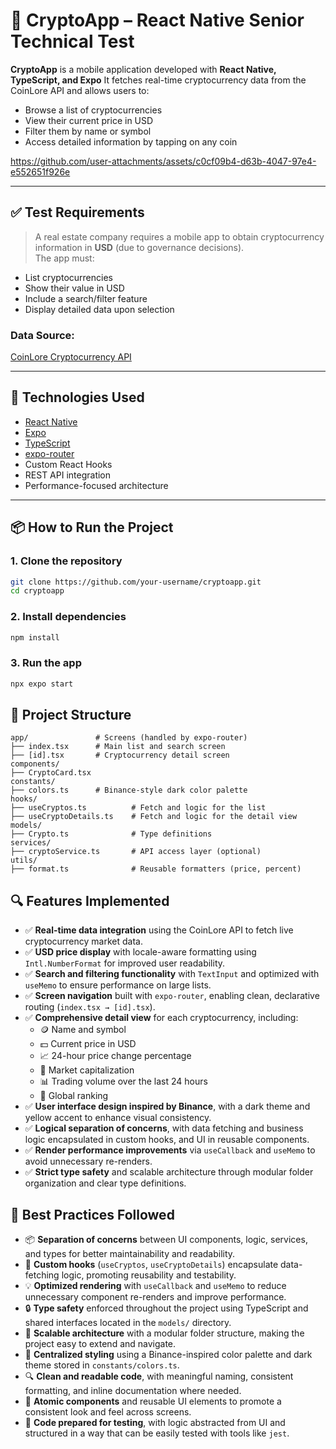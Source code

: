 # 📱 CryptoApp – React Native Senior Technical Test

**CryptoApp** is a mobile application developed with **React Native, TypeScript, and Expo**
It fetches real-time cryptocurrency data from the CoinLore API and allows users to:

- Browse a list of cryptocurrencies
- View their current price in USD
- Filter them by name or symbol
- Access detailed information by tapping on any coin

https://github.com/user-attachments/assets/c0cf09b4-d63b-4047-97e4-e552651f926e

---

## ✅ Test Requirements

> A real estate company requires a mobile app to obtain cryptocurrency information in **USD** (due to governance decisions).  
> The app must:

- List cryptocurrencies
- Show their value in USD
- Include a search/filter feature
- Display detailed data upon selection

### Data Source:

[CoinLore Cryptocurrency API](https://www.coinlore.com/cryptocurrency-data-api)

---

## 🚀 Technologies Used

- [React Native](https://reactnative.dev/)
- [Expo](https://expo.dev/)
- [TypeScript](https://www.typescriptlang.org/)
- [expo-router](https://expo.github.io/router/)
- Custom React Hooks
- REST API integration
- Performance-focused architecture

---

## 📦 How to Run the Project

### 1. Clone the repository

```bash
git clone https://github.com/your-username/cryptoapp.git
cd cryptoapp
```

### 2. Install dependencies

```bash
npm install
```

### 3. Run the app

```bash
npx expo start
```

## 🧠 Project Structure

```
app/               # Screens (handled by expo-router)
├── index.tsx      # Main list and search screen
├── [id].tsx       # Cryptocurrency detail screen
components/
├── CryptoCard.tsx
constants/
├── colors.ts      # Binance-style dark color palette
hooks/
├── useCryptos.ts          # Fetch and logic for the list
├── useCryptoDetails.ts    # Fetch and logic for the detail view
models/
├── Crypto.ts              # Type definitions
services/
├── cryptoService.ts       # API access layer (optional)
utils/
├── format.ts              # Reusable formatters (price, percent)
```

## 🔍 Features Implemented

- ✅ **Real-time data integration** using the CoinLore API to fetch live cryptocurrency market data.
- ✅ **USD price display** with locale-aware formatting using `Intl.NumberFormat` for improved user readability.
- ✅ **Search and filtering functionality** with `TextInput` and optimized with `useMemo` to ensure performance on large lists.
- ✅ **Screen navigation** built with `expo-router`, enabling clean, declarative routing (`index.tsx → [id].tsx`).
- ✅ **Comprehensive detail view** for each cryptocurrency, including:
  - 🪙 Name and symbol
  - 💵 Current price in USD
  - 📈 24-hour price change percentage
  - 🏦 Market capitalization
  - 📊 Trading volume over the last 24 hours
  - 🏅 Global ranking
- ✅ **User interface design inspired by Binance**, with a dark theme and yellow accent to enhance visual consistency.
- ✅ **Logical separation of concerns**, with data fetching and business logic encapsulated in custom hooks, and UI in reusable components.
- ✅ **Render performance improvements** via `useCallback` and `useMemo` to avoid unnecessary re-renders.
- ✅ **Strict type safety** and scalable architecture through modular folder organization and clear type definitions.

## 📐 Best Practices Followed

- 📦 **Separation of concerns** between UI components, logic, services, and types for better maintainability and readability.
- 🧠 **Custom hooks** (`useCryptos`, `useCryptoDetails`) encapsulate data-fetching logic, promoting reusability and testability.
- 💡 **Optimized rendering** with `useCallback` and `useMemo` to reduce unnecessary component re-renders and improve performance.
- 🔒 **Type safety** enforced throughout the project using TypeScript and shared interfaces located in the `models/` directory.
- 🧱 **Scalable architecture** with a modular folder structure, making the project easy to extend and navigate.
- 🎨 **Centralized styling** using a Binance-inspired color palette and dark theme stored in `constants/colors.ts`.
- 🔍 **Clean and readable code**, with meaningful naming, consistent formatting, and inline documentation where needed.
- 📁 **Atomic components** and reusable UI elements to promote a consistent look and feel across screens.
- 🧪 **Code prepared for testing**, with logic abstracted from UI and structured in a way that can be easily tested with tools like `jest`.
